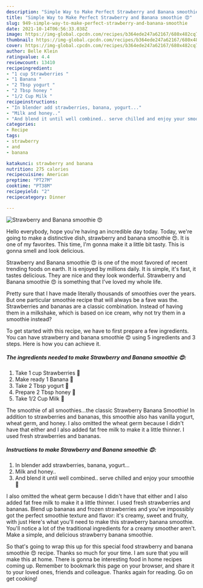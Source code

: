 ```yaml
---
description: "Simple Way to Make Perfect Strawberry and Banana smoothie 😍"
title: "Simple Way to Make Perfect Strawberry and Banana smoothie 😍"
slug: 949-simple-way-to-make-perfect-strawberry-and-banana-smoothie
date: 2021-10-14T06:56:33.038Z
image: https://img-global.cpcdn.com/recipes/b364ede247a62167/680x482cq70/strawberry-and-banana-smoothie-recipe-main-photo.jpg
thumbnail: https://img-global.cpcdn.com/recipes/b364ede247a62167/680x482cq70/strawberry-and-banana-smoothie-recipe-main-photo.jpg
cover: https://img-global.cpcdn.com/recipes/b364ede247a62167/680x482cq70/strawberry-and-banana-smoothie-recipe-main-photo.jpg
author: Belle Klein
ratingvalue: 4.4
reviewcount: 13410
recipeingredient:
- "1 cup Strawberries "
- "1 Banana "
- "2 Tbsp yogurt "
- "2 Tbsp honey "
- "1/2 Cup Milk "
recipeinstructions:
- "In blender add strawberries, banana, yogurt..."
- "Milk and honey.."
- "And blend it until well combined.. serve chilled and enjoy your smoothie 🥰"
categories:
- Recipe
tags:
- strawberry
- and
- banana

katakunci: strawberry and banana 
nutrition: 275 calories
recipecuisine: American
preptime: "PT27M"
cooktime: "PT38M"
recipeyield: "2"
recipecategory: Dinner

---
```



![Strawberry and Banana smoothie 😍](https://img-global.cpcdn.com/recipes/b364ede247a62167/680x482cq70/strawberry-and-banana-smoothie-recipe-main-photo.jpg)

Hello everybody, hope you're having an incredible day today. Today, we're going to make a distinctive dish, strawberry and banana smoothie 😍. It is one of my favorites. This time, I'm gonna make it a little bit tasty. This is gonna smell and look delicious.

Strawberry and Banana smoothie 😍 is one of the most favored of recent trending foods on earth. It is enjoyed by millions daily. It is simple, it's fast, it tastes delicious. They are nice and they look wonderful. Strawberry and Banana smoothie 😍 is something that I've loved my whole life.

Pretty sure that I have made literally thousands of smoothies over the years. But one particular smoothie recipe that will always be a fave was the. Strawberries and bananas are a classic combination. Instead of having them in a milkshake, which is based on ice cream, why not try them in a smoothie instead?


To get started with this recipe, we have to first prepare a few ingredients. You can have strawberry and banana smoothie 😍 using 5 ingredients and 3 steps. Here is how you can achieve it.

<!--inarticleads1-->

##### The ingredients needed to make Strawberry and Banana smoothie 😍:

1. Take 1 cup Strawberries 🍓
1. Make ready 1 Banana 🍌
1. Take 2 Tbsp yogurt 🍦
1. Prepare 2 Tbsp honey 🍯
1. Take 1/2 Cup Milk 🥛


The smoothie of all smoothies…the classic Strawberry Banana Smoothie! In addition to strawberries and bananas, this smoothie also has vanilla yogurt, wheat germ, and honey. I also omitted the wheat germ because I didn&#39;t have that either and I also added fat free milk to make it a little thinner. I used fresh strawberries and bananas. 

<!--inarticleads2-->

##### Instructions to make Strawberry and Banana smoothie 😍:

1. In blender add strawberries, banana, yogurt...
1. Milk and honey..
1. And blend it until well combined.. serve chilled and enjoy your smoothie 🥰


I also omitted the wheat germ because I didn&#39;t have that either and I also added fat free milk to make it a little thinner. I used fresh strawberries and bananas. Blend up bananas and frozen strawberries and you&#39;ve impossibly got the perfect smoothie texture and flavor: it&#39;s creamy, sweet and fruity, with just Here&#39;s what you&#39;ll need to make this strawberry banana smoothie. You&#39;ll notice a lot of the traditional ingredients for a creamy smoother aren&#39;t. Make a simple, and delicious strawberry banana smoothie. 

So that's going to wrap this up for this special food strawberry and banana smoothie 😍 recipe. Thanks so much for your time. I am sure that you will make this at home. There is gonna be interesting food in home recipes coming up. Remember to bookmark this page on your browser, and share it to your loved ones, friends and colleague. Thanks again for reading. Go on get cooking!
